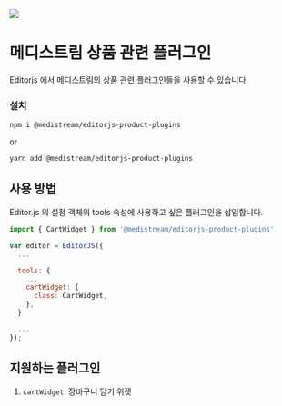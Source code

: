 ![](https://badgen.net/badge/Editor.js/v2.0/blue)

# 메디스트림 상품 관련 플러그인

Editorjs 에서 메디스트림의 상품 관련 플러그인들을 사용할 수 있습니다.

### 설치

```shell
npm i @medistream/editorjs-product-plugins
```

or

```shell
yarn add @medistream/editorjs-product-plugins
```

## 사용 방법

Editor.js 의 설정 객체의 tools 속성에 사용하고 싶은 플러그인을 삽입합니다.

```javascript
import { CartWidget } from '@medistream/editorjs-product-plugins'

var editor = EditorJS({
  ...

  tools: {
    ...
    cartWidget: {
      class: CartWidget,
    },
  }

  ...
});
```

## 지원하는 플러그인

1. `cartWidget`: 장바구니 담기 위젯

